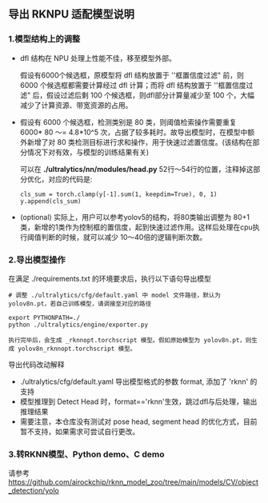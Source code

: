 ## 导出 RKNPU 适配模型说明

### 1.模型结构上的调整

- dfl 结构在 NPU 处理上性能不佳，移至模型外部。

  假设有6000个候选框，原模型将 dfl 结构放置于 ''框置信度过滤" 前，则 6000 个候选框都需要计算经过 dfl 计算；而将 dfl 结构放置于 ''框置信度过滤" 后，假设过滤后剩 100 个候选框，则dfl部分计算量减少至 100 个，大幅减少了计算资源、带宽资源的占用。



- 假设有 6000 个候选框，检测类别是 80 类，则阈值检索操作需要重复 6000* 80 ～= 4.8*10^5 次，占据了较多耗时。故导出模型时，在模型中额外新增了对 80 类检测目标进行求和操作，用于快速过滤置信度。(该结构在部分情况下对有效，与模型的训练结果有关)

  可以在 **./ultralytics/nn/modules/head.py**  52行～54行的位置，注释掉这部分优化，对应的代码是:

  ```
  cls_sum = torch.clamp(y[-1].sum(1, keepdim=True), 0, 1)
  y.append(cls_sum)
  ```




- (optional) 实际上，用户可以参考yolov5的结构，将80类输出调整为 80+1类，新增的1类作为控制框的置信度，起到快速过滤作用。这样后处理在cpu执行阈值判断的时候，就可以减少 10～40倍的逻辑判断次数。



### 2.导出模型操作

在满足 ./requirements.txt 的环境要求后，执行以下语句导出模型

```
# 调整 ./ultralytics/cfg/default.yaml 中 model 文件路径，默认为 yolov8n.pt，若自己训练模型，请调接至对应的路径

export PYTHONPATH=./
python ./ultralytics/engine/exporter.py

执行完毕后，会生成 _rknnopt.torchscript 模型。假如原始模型为 yolov8n.pt，则生成 yolov8n_rknnopt.torchscript 模型。
```



导出代码改动解释

- ./ultralytics/cfg/default.yaml 导出模型格式的参数 format, 添加了 'rknn' 的支持
- 模型推理到 Detect Head 时，format=='rknn'生效，跳过dfl与后处理，输出推理结果
- 需要注意，本仓库没有测试对 pose head, segment head 的优化方式，目前暂不支持，如果需求可尝试自行更改。



### 3.转RKNN模型、Python demo、C demo

请参考 https://github.com/airockchip/rknn_model_zoo/tree/main/models/CV/object_detection/yolo 

